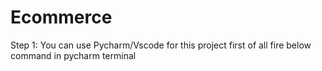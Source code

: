 # Ecommerce


Step 1: You can use Pycharm/Vscode for this project first of all fire below command in pycharm terminal 
